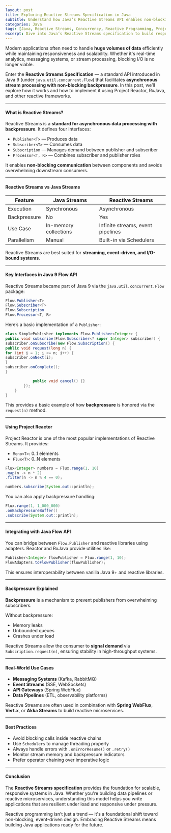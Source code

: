 ```yaml
---
layout: post
title: Exploring Reactive Streams Specification in Java
subtitle: Understand how Java’s Reactive Streams API enables non-blocking, backpressure-aware data pipelines
categories: Java
tags: [Java, Reactive Streams, Concurrency, Reactive Programming, Project Reactor, RxJava]
excerpt: Dive into Java’s Reactive Streams specification to build responsive, resilient, and scalable applications. Learn how publishers, subscribers, and processors work together to enable non-blocking backpressure-driven data flows.
---
```

Modern applications often need to handle **huge volumes of data** efficiently while maintaining responsiveness and scalability. Whether it's real-time analytics, messaging systems, or stream processing, blocking I/O is no longer viable.

Enter the **Reactive Streams Specification** — a standard API introduced in Java 9 (under `java.util.concurrent.Flow`) that facilitates **asynchronous stream processing with non-blocking backpressure**. In this post, we’ll explore how it works and how to implement it using Project Reactor, RxJava, and other reactive frameworks.

---

#### What is Reactive Streams?

Reactive Streams is a **standard for asynchronous data processing with backpressure**. It defines four interfaces:
- `Publisher<T>` — Produces data
- `Subscriber<T>` — Consumes data
- `Subscription` — Manages demand between publisher and subscriber
- `Processor<T, R>` — Combines subscriber and publisher roles

It enables **non-blocking communication** between components and avoids overwhelming downstream consumers.

---

#### Reactive Streams vs Java Streams

| Feature             | Java Streams              | Reactive Streams                   |
|---------------------|---------------------------|-------------------------------------|
| Execution           | Synchronous               | Asynchronous                        |
| Backpressure        | No                        | Yes                                 |
| Use Case            | In-memory collections     | Infinite streams, event pipelines   |
| Parallelism         | Manual                    | Built-in via Schedulers             |

Reactive Streams are best suited for **streaming, event-driven, and I/O-bound systems**.

---

#### Key Interfaces in Java 9 Flow API

Reactive Streams became part of Java 9 via the `java.util.concurrent.Flow` package:

```java
Flow.Publisher<T>
Flow.Subscriber<T>
Flow.Subscription
Flow.Processor<T, R>
```

Here’s a basic implementation of a `Publisher`:

```java
class SimplePublisher implements Flow.Publisher<Integer> {
public void subscribe(Flow.Subscriber<? super Integer> subscriber) {
subscriber.onSubscribe(new Flow.Subscription() {
public void request(long n) {
for (int i = 1; i <= n; i++) {
subscriber.onNext(i);
}
subscriber.onComplete();
}

            public void cancel() {}
        });
    }
}
```

This provides a basic example of how **backpressure** is honored via the `request(n)` method.

---

#### Using Project Reactor

Project Reactor is one of the most popular implementations of Reactive Streams. It provides:
- `Mono<T>`: 0..1 elements
- `Flux<T>`: 0..N elements

```java
Flux<Integer> numbers = Flux.range(1, 10)
.map(n -> n * 2)
.filter(n -> n % 4 == 0);

numbers.subscribe(System.out::println);
```

You can also apply backpressure handling:

```java
Flux.range(1, 1_000_000)
.onBackpressureBuffer()
.subscribe(System.out::println);
```

---

#### Integrating with Java Flow API

You can bridge between `Flow.Publisher` and reactive libraries using adapters. Reactor and RxJava provide utilities like:

```java
Publisher<Integer> flowPublisher = Flux.range(1, 10);
FlowAdapters.toFlowPublisher(flowPublisher);
```

This ensures interoperability between vanilla Java 9+ and reactive libraries.

---

#### Backpressure Explained

**Backpressure** is a mechanism to prevent publishers from overwhelming subscribers.

Without backpressure:

- Memory leaks
- Unbounded queues
- Crashes under load

Reactive Streams allow the consumer to **signal demand** via `Subscription.request(n)`, ensuring stability in high-throughput systems.

---

#### Real-World Use Cases

- **Messaging Systems** (Kafka, RabbitMQ)
- **Event Streams** (SSE, WebSockets)
- **API Gateways** (Spring WebFlux)
- **Data Pipelines** (ETL, observability platforms)

Reactive Streams are often used in combination with **Spring WebFlux**, **Vert.x**, or **Akka Streams** to build reactive microservices.

---

#### Best Practices

- Avoid blocking calls inside reactive chains
- Use `Schedulers` to manage threading properly
- Always handle errors with `.onErrorResume()` or `.retry()`
- Monitor stream memory and backpressure indicators
- Prefer operator chaining over imperative logic

---

#### Conclusion

The **Reactive Streams specification** provides the foundation for scalable, responsive systems in Java. Whether you're building data pipelines or reactive microservices, understanding this model helps you write applications that are resilient under load and responsive under pressure.

Reactive programming isn’t just a trend — it's a foundational shift toward non-blocking, event-driven design. Embracing Reactive Streams means building Java applications ready for the future.
